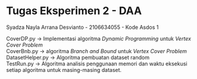# Tugas Eksperimen 2 - DAA
Syadza Nayla Arrana Desvianto - 2106634055 - Kode Asdos 1

CoverDP.py &rarr; Implementasi algoritma _Dynamic Programming_ untuk _Vertex Cover Problem_ <br/>
CoverBnb.py &rarr; algoritma _Branch and Bound_ untuk _Vertex Cover Problem_ <br/>
DatasetHelper.py &rarr; Algoritma pembuatan dataset random <br/>
TestRun.py &rarr; Algoritma analisis penggunaan memori dan waktu eksekusi setiap algoritma untuk masing-masing dataset.
